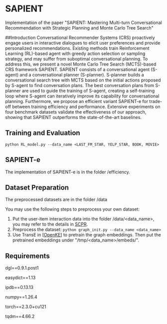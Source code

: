 # SAPIENT
Implementation of the paper "SAPIENT: Mastering Multi-turn Conversational Recommendation with Strategic Planning and Monte Carlo Tree Search"

##Introduction
Conversational Recommender Systems (CRS) proactively engage users in interactive dialogues to elicit user preferences and provide personalized recommendations. Existing methods train Reinforcement Learning (RL)-based agent with greedy action selection or sampling strategy, and may suffer from suboptimal conversational planning. To address this, we present a novel Monte Carlo Tree Search (MCTS)-based CRS framework SAPIENT. SAPIENT consists of a conversational agent (S-agent) and a conversational planner (S-planner). S-planner builds a conversational search tree with MCTS based on the initial actions proposed by S-agent to find conversation plans. The best conversation plans from S-planner are used to guide the training of S-agent, creating a self-training loop where S-agent can iteratively improve its capability for conversational planning. Furthermore, we propose an efficient variant SAPIENT-e for trade-off between training efficiency and performance. Extensive experiments on four benchmark datasets validate the effectiveness of our approach, showing that SAPIENT outperforms the state-of-the-art baselines.

## Training and Evaluation
`python RL_model.py --data_name <LAST_FM_STAR, YELP_STAR, BOOK, MOVIE>`

## SAPIENT-e
The implementation of SAPIENT-e is in the folder /efficiency.

## Dataset Preparation

The preprocessed datasets are in the folder /data

You may use the following steps to preprocess your own dataset:

1. Put the user-item interaction data into the folder /data/<data_name>, you may refer to the details in [SCPR](https://github.com/farrecall/SCPR).
2. Preprocess the dataset: `python graph_init.py --data_name <data_name>`
3. Use TransE in [[OpenKE](https://github.com/thunlp/OpenKE)] to pretrain the graph embeddings. Then put the pretrained embeddings under "/tmp/<data_name>/embeds/".

## Requirements
dgl==0.9.1.post1

easydict==1.13

ipdb==0.13.13

numpy==1.26.4

torch==2.3.0+cu121

tqdm==4.66.2
